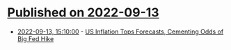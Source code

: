 # [Published on 2022-09-13](index.md)

* [2022-09-13, 15:10:00](https://news.slashdot.org/story/22/09/13/1446224/us-inflation-tops-forecasts-cementing-odds-of-big-fed-hike?utm_source=rss1.0mainlinkanon&utm_medium=feed) - [US Inflation Tops Forecasts, Cementing Odds of Big Fed Hike](https://news.slashdot.org/story/22/09/13/1446224/us-inflation-tops-forecasts-cementing-odds-of-big-fed-hike?utm_source=rss1.0mainlinkanon&utm_medium=feed)
